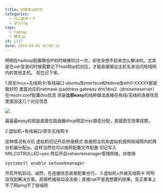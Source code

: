 ```yaml
---
title: 记静态ip的坑
categories:
  - 什么都学一下
  - 学习log
tags:
  - hadoop
  - 静态ip
id: 1117
date: 2016-04-01 16:06:32
---
```


明明在hadoop配置静态IP的时候被坑过一次，却完全想不起来怎么解决的。尤其是在ssh登录的时候需要记下host和ip的对应，才能直接输出主机名来访问局域网内的其他主机。
现在记下来。

<!-- more -->
1.原生linux+无线网卡/有线端口
ubuntu改interface和fedora改eth0-XXXXX都是极好的 里面对应的netmask ipaddress gateway dns1dns2（dnsnameserver）在resolv.conf配置dns信息
但是**比较easy**的纯粹做法直接在有线/无线的连接信息里面加这几个对应信息

![](https://ooo.0o0.ooo/2016/04/01/56fe2742cea08.png)

最最最easy的就是直接在路由器dhcp绑定mac静态分配，直接原生效果拔群。

2.虚拟机+有线端口/原生无线网卡

这种情况有点坑 虚拟机切记开启桥接模式 直接把主机和虚拟机按照局域网内的两台机器分配ip。这样当然也可以按照配置文件配置 切记写入MN_COTROLLED=yes 然后开启networkmanager管理网络，并使用

<pre class="brush: shell; gutter: true">systemctl enable netwoekmanager</pre>

开启开机启动。诚然，在连接信息直接配置也行。
3.虚拟机+外接无线网卡
呵呵 没找到解决方案。直接桥接驱动没法搞；直接nat不是我想要的结果。反正奏事上不了网ping不了局域网